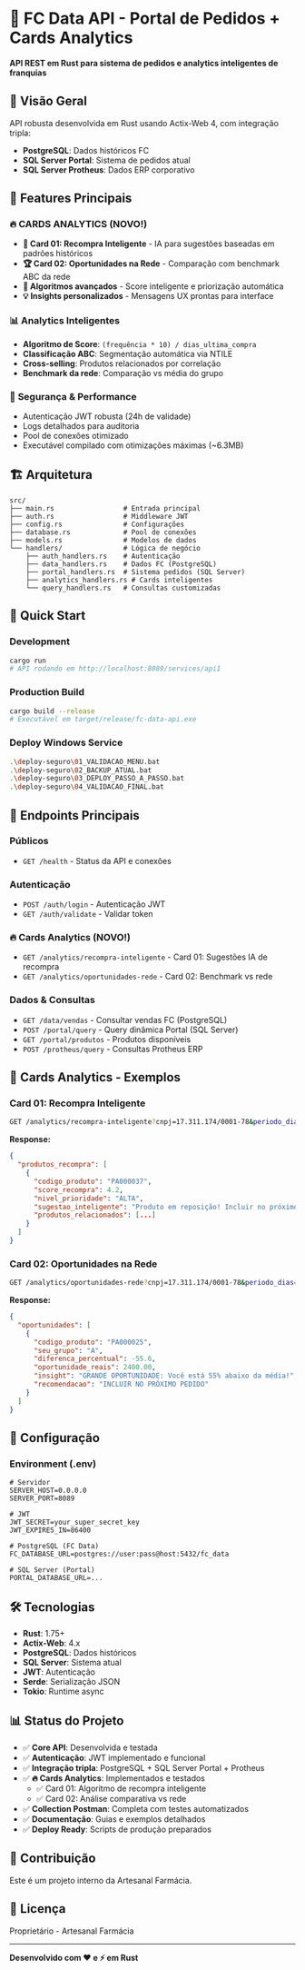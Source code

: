 # 🦀 FC Data API - Portal de Pedidos + Cards Analytics

**API REST em Rust para sistema de pedidos e analytics inteligentes de franquias**

## 🎯 Visão Geral

API robusta desenvolvida em Rust usando Actix-Web 4, com integração tripla:
- **PostgreSQL**: Dados históricos FC
- **SQL Server Portal**: Sistema de pedidos atual
- **SQL Server Protheus**: Dados ERP corporativo

## 🚀 Features Principais

### 🔥 **CARDS ANALYTICS (NOVO!)**
- **🔄 Card 01: Recompra Inteligente** - IA para sugestões baseadas em padrões históricos
- **🏆 Card 02: Oportunidades na Rede** - Comparação com benchmark ABC da rede
- **🎯 Algoritmos avançados** - Score inteligente e priorização automática
- **💡 Insights personalizados** - Mensagens UX prontas para interface

### 📊 **Analytics Inteligentes**
- **Algoritmo de Score**: `(frequência * 10) / dias_ultima_compra`
- **Classificação ABC**: Segmentação automática via NTILE
- **Cross-selling**: Produtos relacionados por correlação
- **Benchmark da rede**: Comparação vs média do grupo

### 🔐 **Segurança & Performance**
- Autenticação JWT robusta (24h de validade)
- Logs detalhados para auditoria
- Pool de conexões otimizado
- Executável compilado com otimizações máximas (~6.3MB)

## 🏗️ Arquitetura

```
src/
├── main.rs                 # Entrada principal
├── auth.rs                 # Middleware JWT
├── config.rs               # Configurações
├── database.rs             # Pool de conexões
├── models.rs               # Modelos de dados
└── handlers/               # Lógica de negócio
    ├── auth_handlers.rs    # Autenticação
    ├── data_handlers.rs    # Dados FC (PostgreSQL)
    ├── portal_handlers.rs  # Sistema pedidos (SQL Server)
    ├── analytics_handlers.rs # Cards inteligentes
    └── query_handlers.rs   # Consultas customizadas
```

## 🚀 Quick Start

### Development
```bash
cargo run
# API rodando em http://localhost:8089/services/api1
```

### Production Build
```bash
cargo build --release
# Executável em target/release/fc-data-api.exe
```

### Deploy Windows Service
```bash
.\deploy-seguro\01_VALIDACAO_MENU.bat
.\deploy-seguro\02_BACKUP_ATUAL.bat
.\deploy-seguro\03_DEPLOY_PASSO_A_PASSO.bat
.\deploy-seguro\04_VALIDACAO_FINAL.bat
```

## 📡 Endpoints Principais

### Públicos
- `GET /health` - Status da API e conexões

### Autenticação
- `POST /auth/login` - Autenticação JWT
- `GET /auth/validate` - Validar token

### 🔥 **Cards Analytics (NOVO!)**
- `GET /analytics/recompra-inteligente` - Card 01: Sugestões IA de recompra
- `GET /analytics/oportunidades-rede` - Card 02: Benchmark vs rede

### Dados & Consultas
- `GET /data/vendas` - Consultar vendas FC (PostgreSQL)
- `POST /portal/query` - Query dinâmica Portal (SQL Server)
- `GET /portal/produtos` - Produtos disponíveis
- `POST /protheus/query` - Consultas Protheus ERP

## 🎯 Cards Analytics - Exemplos

### Card 01: Recompra Inteligente
```bash
GET /analytics/recompra-inteligente?cnpj=17.311.174/0001-78&periodo_dias=180&limite=30
```

**Response:**
```json
{
  "produtos_recompra": [
    {
      "codigo_produto": "PA000037",
      "score_recompra": 4.2,
      "nivel_prioridade": "ALTA",
      "sugestao_inteligente": "Produto em reposição! Incluir no próximo pedido.",
      "produtos_relacionados": [...]
    }
  ]
}
```

### Card 02: Oportunidades na Rede
```bash
GET /analytics/oportunidades-rede?cnpj=17.311.174/0001-78&periodo_dias=90&limite=20
```

**Response:**
```json
{
  "oportunidades": [
    {
      "codigo_produto": "PA000025",
      "seu_grupo": "A",
      "diferenca_percentual": -55.6,
      "oportunidade_reais": 2400.00,
      "insight": "GRANDE OPORTUNIDADE: Você está 55% abaixo da média!",
      "recomendacao": "INCLUIR NO PRÓXIMO PEDIDO"
    }
  ]
}
```

## 🔧 Configuração

### Environment (.env)
```env
# Servidor
SERVER_HOST=0.0.0.0
SERVER_PORT=8089

# JWT
JWT_SECRET=your_super_secret_key
JWT_EXPIRES_IN=86400

# PostgreSQL (FC Data)
FC_DATABASE_URL=postgres://user:pass@host:5432/fc_data

# SQL Server (Portal)
PORTAL_DATABASE_URL=...
```

## 🛠️ Tecnologias

- **Rust**: 1.75+
- **Actix-Web**: 4.x
- **PostgreSQL**: Dados históricos
- **SQL Server**: Sistema atual
- **JWT**: Autenticação
- **Serde**: Serialização JSON
- **Tokio**: Runtime async

## 📊 Status do Projeto

- ✅ **Core API**: Desenvolvida e testada
- ✅ **Autenticação**: JWT implementado e funcional
- ✅ **Integração tripla**: PostgreSQL + SQL Server Portal + Protheus
- ✅ **🔥 Cards Analytics**: Implementados e testados
  - ✅ Card 01: Algoritmo de recompra inteligente
  - ✅ Card 02: Análise comparativa vs rede
- ✅ **Collection Postman**: Completa com testes automatizados
- ✅ **Documentação**: Guias e exemplos detalhados
- ✅ **Deploy Ready**: Scripts de produção preparados

## 🤝 Contribuição

Este é um projeto interno da Artesanal Farmácia.

## 📄 Licença

Proprietário - Artesanal Farmácia

---

**Desenvolvido com ❤️ e ⚡ em Rust**

